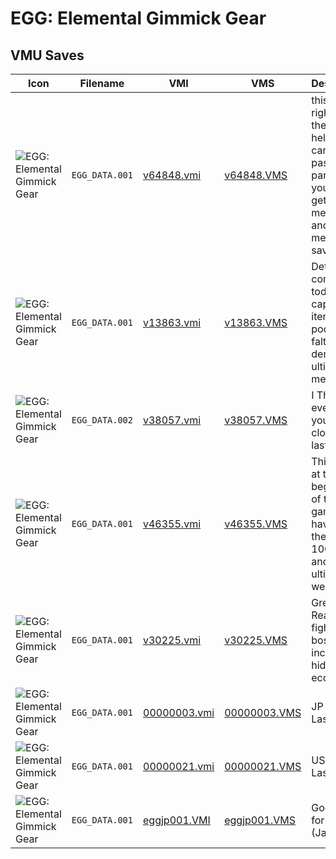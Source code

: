 # EGG: Elemental Gimmick Gear

## VMU Saves

| Icon | Filename | VMI | VMS | Description |
|------|----------|-----|-----|-------------|
| ![EGG: Elemental Gimmick Gear](../icons/EGG_DATA.001.GIF) | `EGG_DATA.001` | [v64848.vmi](v64848.vmi) | [v64848.VMS](v64848.VMS) | this save is right before the gates of hellI mean I cant get past this part so if youu can get past let me know and give me the savethanks. 
| ![EGG: Elemental Gimmick Gear](../icons/EGG_DATA.001.GIF) | `EGG_DATA.001` | [v13863.vmi](v13863.vmi) | [v13863.VMS](v13863.VMS) | Detonado com quase todos as capsulas 7 itens de poder so falta derrotar o ultimo mestre. 
| ![EGG: Elemental Gimmick Gear](../icons/EGG_DATA.002.GIF) | `EGG_DATA.002` | [v38057.vmi](v38057.vmi) | [v38057.VMS](v38057.VMS) | I Think everything you need close to the last boss! 
| ![EGG: Elemental Gimmick Gear](../icons/EGG_DATA.001.GIF) | `EGG_DATA.001` | [v46355.vmi](v46355.vmi) | [v46355.VMS](v46355.VMS) | This is right at the beginning of the game.  I have beat the boy 100 times and got the ultimate weapon. 
| ![EGG: Elemental Gimmick Gear](../icons/EGG_DATA.001.GIF) | `EGG_DATA.001` | [v30225.vmi](v30225.vmi) | [v30225.VMS](v30225.VMS) | Great save! Ready to fight last boss!!! Also included is hidden item ecospin! 
| ![EGG: Elemental Gimmick Gear](../icons/EGG_DATA.001.GIF) | `EGG_DATA.001` | [00000003.vmi](00000003.vmi) | [00000003.VMS](00000003.VMS) | JP save! at Last boss!
| ![EGG: Elemental Gimmick Gear](../icons/EGG_DATA.001.GIF) | `EGG_DATA.001` | [00000021.vmi](00000021.vmi) | [00000021.VMS](00000021.VMS) | US save! at Last boss!
| ![EGG: Elemental Gimmick Gear](../icons/EGG_DATA.001.GIF) | `EGG_DATA.001` | [eggjp001.VMI](eggjp001.VMI) | [eggjp001.VMS](eggjp001.VMS) | Good save for E.G.G.! (Jap)

